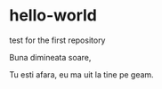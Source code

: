 # hello-world
test for the first repository


Buna dimineata soare,

Tu esti afara, eu ma uit la tine pe geam.
